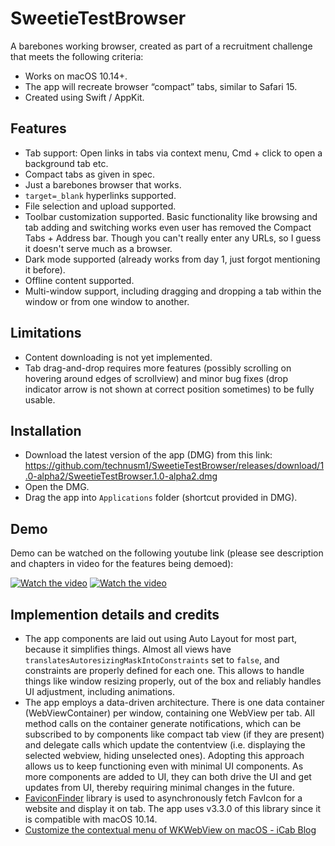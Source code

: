 # SweetieTestBrowser
A barebones working browser, created as part of a recruitment challenge that meets the following criteria:
- Works on macOS 10.14+.
- The app will recreate browser “compact” tabs, similar to Safari 15.
- Created using Swift / AppKit.

## Features
- Tab support: Open links in tabs via context menu, Cmd + click to open a background tab etc.
- Compact tabs as given in spec.
- Just a barebones browser that works.
- `target=_blank` hyperlinks supported.
- File selection and upload supported.
- Toolbar customization supported. Basic functionality like browsing and tab adding and switching works even user has removed the Compact Tabs + Address bar. Though you can't really enter any URLs, so I guess it doesn't serve much as a browser.
- Dark mode supported (already works from day 1, just forgot mentioning it before).
- Offline content supported.
- Multi-window support, including dragging and dropping a tab within the window or from one window to another.

## Limitations
- Content downloading is not yet implemented.
- Tab drag-and-drop requires more features (possibly scrolling on hovering around edges of scrollview) and minor bug fixes (drop indicator arrow is not shown at correct position sometimes) to be fully usable.

## Installation
- Download the latest version of the app (DMG) from this link: https://github.com/technusm1/SweetieTestBrowser/releases/download/1.0-alpha2/SweetieTestBrowser.1.0-alpha2.dmg
- Open the DMG.
- Drag the app into `Applications` folder (shortcut provided in DMG).

## Demo
Demo can be watched on the following youtube link (please see description and chapters in video for the features being demoed):

[![Watch the video](https://img.youtube.com/vi/MwlMwmiVcAs/default.jpg)](https://youtu.be/MwlMwmiVcAs)
[![Watch the video](https://img.youtube.com/vi/UJW8G_AzVFU/default.jpg)](https://youtu.be/UJW8G_AzVFU)

## Implemention details and credits
- The app components are laid out using Auto Layout for most part, because it simplifies things. Almost all views have `translatesAutoresizingMaskIntoConstraints` set to `false`, and constraints are properly defined for each one. This allows to handle things like window resizing properly, out of the box and reliably handles UI adjustment, including animations.
- The app employs a data-driven architecture. There is one data container (WebViewContainer) per window, containing one WebView per tab. All method calls on the container generate notifications, which can be subscribed to by components like compact tab view (if they are present) and delegate calls which update the contentview (i.e. displaying the selected webview, hiding unselected ones). Adopting this approach allows us to keep functioning even with minimal UI components. As more components are added to UI, they can both drive the UI and get updates from UI, thereby requiring minimal changes in the future.
- [FaviconFinder](https://github.com/will-lumley/FaviconFinder/) library is used to asynchronously fetch FavIcon for a website and display it on tab. The app uses v3.3.0 of this library since it is compatible with macOS 10.14.
- [Customize the contextual menu of WKWebView on macOS - iCab Blog](https://icab.de/blog/2022/06/12/customize-the-contextual-menu-of-wkwebview-on-macos/)
